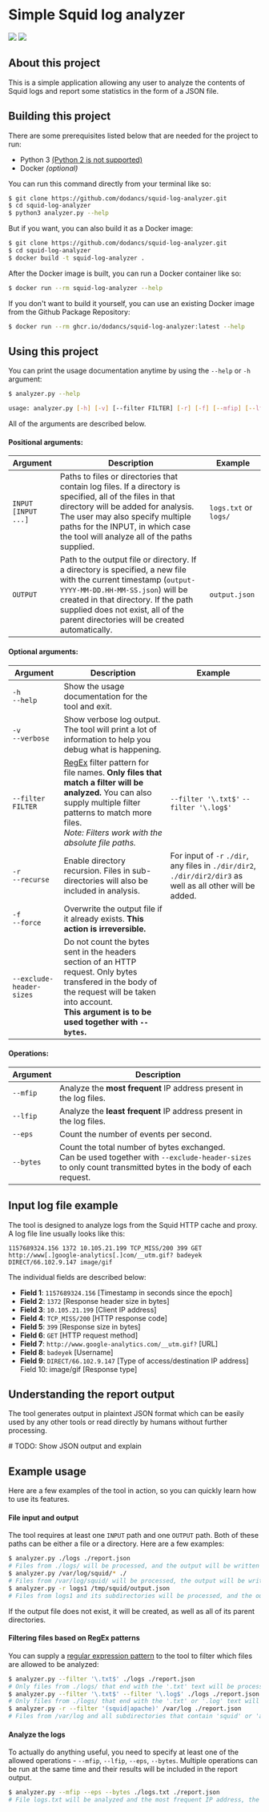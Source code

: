 # Simple Squid log analyzer

![](https://img.shields.io/github/workflow/status/dodancs/squid-log-analyzer/Build%20Docker%20image?label=Docker%20Image%20Build&style=for-the-badge) ![](https://img.shields.io/github/workflow/status/dodancs/squid-log-analyzer/Run%20unit%20tests?label=Unit%20tests&style=for-the-badge)

## About this project

This is a simple application allowing any user to analyze the contents of Squid logs and report some statistics in the form of a JSON file.

## Building this project

There are some prerequisites listed below that are needed for the project to run:

- Python 3 <u>(Python 2 is not supported)</u>
- Docker *(optional)*

You can run this command directly from your terminal like so:

```bash
$ git clone https://github.com/dodancs/squid-log-analyzer.git
$ cd squid-log-analyzer
$ python3 analyzer.py --help
```

But if you want, you can also build it as a Docker image:

```bash
$ git clone https://github.com/dodancs/squid-log-analyzer.git
$ cd squid-log-analyzer
$ docker build -t squid-log-analyzer .
```

After the Docker image is built, you can run a Docker container like so:

```bash
$ docker run --rm squid-log-analyzer --help
```

If you don't want to build it yourself, you can use an existing Docker image from the Github Package Repository:

```bash
$ docker run --rm ghcr.io/dodancs/squid-log-analyzer:latest --help
```

## Using this project

You can print the usage documentation anytime by using the `--help` or `-h` argument:

```bash
$ analyzer.py --help

usage: analyzer.py [-h] [-v] [--filter FILTER] [-r] [-f] [--mfip] [--lfip] [--eps] [--bytes] [--exclude-header-sizes] INPUT [INPUT ...] OUTPUT
```

All of the arguments are described below.

#### Positional arguments:

| Argument    | Description | Example    |
|-------------|-------------|------------|
| `INPUT`<br />`[INPUT ...]` | Paths to files or directories that contain log files. If a directory is specified, all of the files in that directory will be added for analysis.<br />The user may also specify multiple paths for the INPUT, in which case the tool will analyze all of the paths supplied. | `logs.txt` or `logs/` |
| `OUTPUT` | Path to the output file or directory. If a directory is specified, a new file with the current timestamp (`output-YYYY-MM-DD.HH-MM-SS.json`) will be created in that directory. If the path supplied does not exist, all of the parent directories will be created automatically. | `output.json` |

#### Optional arguments:

| Argument    | Description | Example    |
|-------------|-------------|------------|
| `-h`<br />`--help` | Show the usage documentation for the tool and exit. |  |
| `-v`<br />`--verbose` | Show verbose log output. The tool will print a lot of information to help you debug what is happening. |  |
| `--filter FILTER` | [RegEx](https://www.w3schools.com/python/python_regex.asp) filter pattern for file names. **Only files that match a filter will be analyzed.** You can also supply multiple filter patterns to match more files.<br>*Note: Filters work with the absolute file paths.* | `--filter '\.txt$'` `--filter '\.log$'` |
| `-r`<br />`--recurse` | Enable directory recursion. Files in sub-directories will also be included in analysis. | For input of `-r` `./dir`, any files in `./dir/dir2`, `./dir/dir2/dir3` as well as all other will be added. |
| `-f`<br />`--force` | Overwrite the output file if it already exists. **This action is irreversible.** |  |
| `--exclude-header-sizes` | Do not count the bytes sent in the headers section of an HTTP request. Only bytes transfered in the body of the request will be taken into account.<br />**This argument is to be used together with `--bytes`.** |  |

#### Operations:

| Argument    | Description |
|-------------|-------------|
| `--mfip` | Analyze the **most frequent** IP address present in the log files. |
| `--lfip` | Analyze the **least frequent** IP address present in the log files. |
| `--eps` | Count the number of events per second. |
| `--bytes` | Count the total number of bytes exchanged.<br />Can be used together with `--exclude-header-sizes` to only count transmitted bytes in the body of each request. |

## Input log file example

The tool is designed to analyze logs from the Squid HTTP cache and proxy. A log file line usually looks like this:

```log
1157689324.156 1372 10.105.21.199 TCP_MISS/200 399 GET http://www[.]google-analytics[.]com/__utm.gif? badeyek DIRECT/66.102.9.147 image/gif
```

The individual fields are described below:

- **Field 1**: `1157689324.156` [Timestamp in seconds since the epoch]
- **Field 2**: `1372` [Response header size in bytes]
- **Field 3**: `10.105.21.199` [Client IP address]
- **Field 4**: `TCP_MISS/200` [HTTP response code]
- **Field 5**: `399` [Response size in bytes]
- **Field 6**: `GET` [HTTP request method]
- **Field 7**: `http://www.google-analytics.com/__utm.gif?` [URL]
- **Field 8**: `badeyek` [Username]
- **Field 9**: `DIRECT/66.102.9.147` [Type of access/destination IP address] Field 10: image/gif [Response type]


## Understanding the report output

The tool generates output in plaintext JSON format which can be easily used by any other tools or read directly by humans without further processing.

\# TODO: Show JSON output and explain

## Example usage

Here are a few examples of the tool in action, so you can quickly learn how to use its features.

#### File input and output

The tool requires at least one `INPUT` path and one `OUTPUT` path. Both of these paths can be either a file or a directory. Here are a few examples:

```bash
$ analyzer.py ./logs ./report.json
# Files from ./logs/ will be processed, and the output will be written to ./report.json
$ analyzer.py /var/log/squid/* ./
# Files from /var/log/squid/ will be processed, the output will be written to ./output-YYYY-MM-DD.HH-MM-SS.json
$ analyzer.py -r logs1 /tmp/squid/output.json
# Files from logs1 and its subdirectories will be processed, and the output will be written to /tmp/squid/output.json
```

If the output file does not exist, it will be created, as well as all of its parent directories.

#### Filtering files based on RegEx patterns

You can supply a [regular expression pattern](https://www.w3schools.com/python/python_regex.asp) to the tool to filter which files are allowed to be analyzed:

```bash
$ analyzer.py --filter '\.txt$' ./logs ./report.json
# Only files from ./logs/ that end with the '.txt' text will be processed.
$ analyzer.py --filter '\.txt$' --filter '\.log$' ./logs ./report.json
# Only files from ./logs/ that end with the '.txt' or '.log' text will be processed.
$ analyzer.py -r --filter '(squid|apache)' /var/log ./report.json
# Files from /var/log and all subdirectories that contain 'squid' or 'apache' text in their paths will be processed.
```

####  Analyze the logs

To actually do anything useful, you need to specify at least one of the allowed operations - `--mfip`, `--lfip`, `--eps`, `--bytes`. Multiple operations can be run at the same time and their results will be included in the report output.

```bash
$ analyzer.py --mfip --eps --bytes ./logs.txt ./report.json
# File logs.txt will be analyzed and the most frequent IP address, the number of events per second and total bytes exchanged will be included in the report.json file.
```
